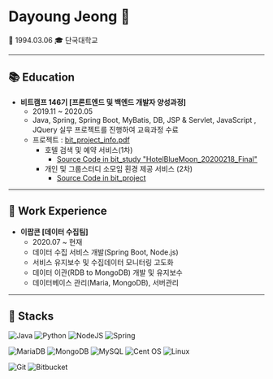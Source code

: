 

# Dayoung Jeong 👋 
💁 1994.03.06  🎓 단국대학교


---
## 📚 Education
* <b>비트캠프 146기 [프론트엔드 및 백엔드 개발자 양성과정] </b>
   * 2019.11 ~ 2020.05 
   * Java, Spring, Spring Boot, MyBatis, DB, JSP & Servlet, JavaScript , JQuery 실무 프로젝트를 진행하여 교육과정 수료
   * 프로젝트 :  [bit_project_info.pdf](https://github.com/day0ung/bit_project/files/9707784/bit_project_info.pdf)
     * 호텔 검색 및 예약 서비스(1차)
        * <a href="https://github.com/day0ung/bit_study/tree/master/SemiProject/HotelBlueMoon_20200218_Final" > Source Code in bit_study "HotelBlueMoon_20200218_Final" </a>
     * 개인 및 그룹스터디 소모임 횐경 제공 서비스 (2차)
        * <a href="https://github.com/day0ung/bit_project" > Source Code in bit_project </a>
  
---
## 🏢 Work Experience

+ <b> 이팝콘 [데이터 수집팀] </b>
    +  2020.07 ~ 현재
    +  데이터 수집 서비스 개발(Spring Boot, Node.js)
    +  서비스 유지보수 및 수집데이터 모니터링 고도화 
    +  데이터 이관(RDB to MongoDB) 개발 및 유지보수
    +  데이터베이스 관리(Maria, MongoDB), 서버관리
 
 ---
 ## 🔭 Stacks

![Java](https://img.shields.io/badge/java-%23ED8B00.svg?style=for-the-badge&logo=java&logoColor=white)
![Python](https://img.shields.io/badge/python-3670A0?style=for-the-badge&logo=python&logoColor=ffdd54)
![NodeJS](https://img.shields.io/badge/node.js-6DA55F?style=for-the-badge&logo=node.js&logoColor=white)
![Spring](https://img.shields.io/badge/spring-%236DB33F.svg?style=for-the-badge&logo=spring&logoColor=white)

![MariaDB](https://img.shields.io/badge/MariaDB-003545?style=for-the-badge&logo=mariadb&logoColor=white)
![MongoDB](https://img.shields.io/badge/MongoDB-%234ea94b.svg?style=for-the-badge&logo=mongodb&logoColor=white)
![MySQL](https://img.shields.io/badge/mysql-%2300f.svg?style=for-the-badge&logo=mysql&logoColor=white)
![Cent OS](https://img.shields.io/badge/cent%20os-002260?style=for-the-badge&logo=centos&logoColor=F0F0F0)
![Linux](https://img.shields.io/badge/Linux-FCC624?style=for-the-badge&logo=linux&logoColor=black)
 
![Git](https://img.shields.io/badge/git-%23F05033.svg?style=for-the-badge&logo=git&logoColor=white)
![Bitbucket](https://img.shields.io/badge/bitbucket-%230047B3.svg?style=for-the-badge&logo=bitbucket&logoColor=white)
<!--
**jdevyoung/jdevyoung** is a ✨ _special_ ✨ repository because its `README.md` (this file) appears on your GitHub profile.

Here are some ideas to get you started:

- 🔭 I’m currently working on ...
- 🌱 I’m currently learning ...
- 👯 I’m looking to collaborate on ...
- 🤔 I’m looking for help with ...
- 💬 Ask me about ...
- 📫 How to reach me: ...
- 😄 Pronouns: ...
- ⚡ Fun fact: ...
-->


<!--
**day0ung/day0ung** is a ✨ _special_ ✨ repository because its `README.md` (this file) appears on your GitHub profile.

Here are some ideas to get you started:

- 🔭 I’m currently working on ...
- 🌱 I’m currently learning ...
- 👯 I’m looking to collaborate on ...
- 🤔 I’m looking for help with ...
- 💬 Ask me about ...
- 📫 How to reach me: ...
- 😄 Pronouns: ...
- ⚡ Fun fact: ...
-->
